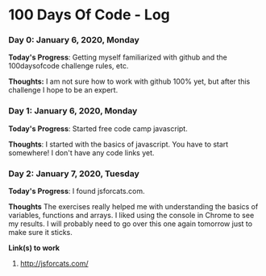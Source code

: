 # 100 Days Of Code - Log

### Day 0: January 6, 2020, Monday

**Today's Progress**: Getting myself familiarized with github and the 100daysofcode challenge rules, etc.

**Thoughts:** I am not sure how to work with github 100% yet, but after this challenge I hope to be an expert.

### Day 1: January 6, 2020, Monday

**Today's Progress**: Started free code camp javascript.

**Thoughts**: I started with the basics of javascript. You have to start somewhere! I don't have any code links yet.

### Day 2: January 7, 2020, Tuesday

**Today's Progress**: I found jsforcats.com.

**Thoughts**  The exercises really helped me with understanding the basics of variables, functions and arrays. I liked using the console in Chrome to see my results. I will probably need to go over this one again tomorrow just to make sure it sticks.

**Link(s) to work**
1. http://jsforcats.com/
